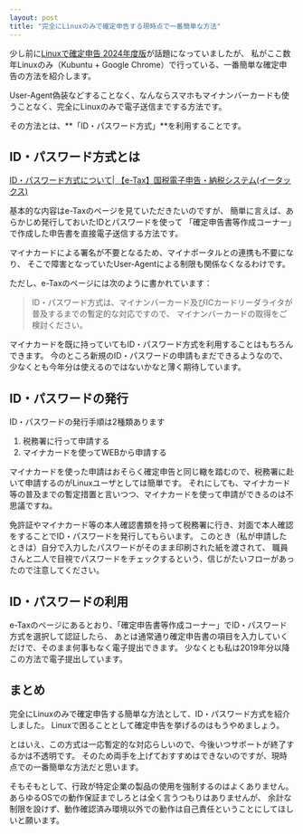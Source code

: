 ```yaml
---
layout: post
title: "完全にLinuxのみで確定申告する現時点で一番簡単な方法"
---
```


少し前に[Linuxで確定申告 2024年度版](https://qiita.com/nanbuwks/items/3ceb0b3f8e15a8aa3dbf)が話題になっていましたが、
私がここ数年Linuxのみ（Kubuntu + Google Chrome）で行っている、一番簡単な確定申告の方法を紹介します。

User-Agent偽装などすることなく、なんならスマホもマイナンバーカードも使うことなく、完全にLinuxのみで電子送信までする方法です。

その方法とは、**「ID・パスワード方式」**を利用することです。


## ID・パスワード方式とは

[ID・パスワード方式について\| 【e-Tax】国税電子申告・納税システム(イータックス)](https://www.e-tax.nta.go.jp/kojin/idpw.htm)

基本的な内容はe-Taxのページを見ていただきたいのですが、
簡単に言えば、あらかじめ発行しておいたIDとパスワードを使って
「確定申告書等作成コーナー」で作成した申告書を直接電子送信する方法です。

マイナカードによる署名が不要となるため、マイナポータルとの連携も不要になり、
そこで障害となっていたUser-Agentによる制限も関係なくなるわけです。

ただし、e-Taxのページには次のように書かれています：

> ID・パスワード方式は、マイナンバーカード及びICカードリーダライタが普及するまでの暫定的な対応ですので、 マイナンバーカードの取得をご検討ください。

マイナカードを既に持っていてもID・パスワード方式を利用することはもちろんできます。
今のところ新規のID・パスワードの申請もまだできるようなので、少なくとも今年分は使えるのではないかなと薄く期待しています。

## ID・パスワードの発行

ID・パスワードの発行手順は2種類あります

1. 税務署に行って申請する
2. マイナカードを使ってWEBから申請する

マイナカードを使った申請はおそらく確定申告と同じ轍を踏むので、税務署に赴いて申請するのがLinuxユーザとしては簡単です。
それにしても、マイナカード等の普及までの暫定措置と言いつつ、マイナカードを使って申請ができるのは不思議ですね。

免許証やマイナカード等の本人確認書類を持って税務署に行き、対面で本人確認をすることでID・パスワードを発行してもらいます。
このとき（私が申請したときは）自分で入力したパスワードがそのまま印刷された紙を渡されて、
職員さんと二人で目視でパスワードをチェックするという、信じがたいフローがあったので注意してください。


## ID・パスワードの利用

e-Taxのページにあるとおり、「確定申告書等作成コーナー」でID・パスワード方式を選択して認証したら、
あとは通常通り確定申告書の項目を入力していくだけで、そのまま何事もなく電子提出できます。
少なくとも私は2019年分以降この方法で電子提出しています。

## まとめ

完全にLinuxのみで確定申告する簡単な方法として、ID・パスワード方式を紹介しました。
Linuxで困ることとして確定申告を挙げるのはもうやめましょう。

とはいえ、この方式は一応暫定的な対応らしいので、今後いつサポートが終了するかは不透明です。
そのため両手を上げておすすめはできないのですが、現時点での一番簡単な方法だと思います。

そもそもとして、行政が特定企業の製品の使用を強制するのはよくありません。
あらゆるOSでの動作保証までしろとは全く言うつもりはありませんが、
余計な制限を設けず、動作確認済み環境以外での動作は自己責任ということにしてほしいと願います。

